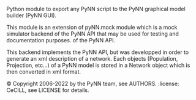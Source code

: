 Python module to export any PyNN script to the PyNN graphical model builder (PyNN GUI).

This module is an extension of pyNN.mock module which is a mock simulator backend of the PyNN API that may be used for testing and documentation purposes. of the PyNN API.

This backend implements the PyNN API, but was developped in order to generate an xml description of a network. 
Each objects (Population, Projection, etc...) of a PyNN model is stored in a Network object which is then converted in xml format.

:copyright: Copyright 2006-2022 by the PyNN team, see AUTHORS.
:license: CeCILL, see LICENSE for details.